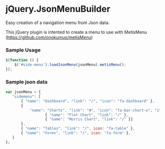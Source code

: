 # jQuery.JsonMenuBuilder
Easy creation of a navigation menu from Json data.


This jQuery plugin is intented to create a menu to use with MetisMenu (https://github.com/onokumus/metisMenu)

### Sample Usage
```javascript
$(function () {
	$('#side-menu').loadJsonMenu(jsonMenu).metisMenu();
});
```

### Sample json data
 ```javascript
var jsonMenu = {
	"sidemenu": [
		{ "name": "Dashboard", "link": "/", "icon": "fa-dashboard" },
		{
			"name": "Charts", "link": "#", "icon": "fa-bar-chart-o", "items": [
				   { "name": "Flot Chart", "link": "/" },
				   { "name": "Morris Chart", "link": "/" }]
		},
		{ "name": "Tables", "link": "/", icon: "fa-table" },
		{ "name": "Forms", "link": "/", icon: "fa-form" },
	]
};
```
